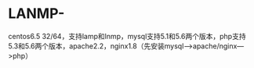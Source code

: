 # LANMP-
centos6.5 32/64，支持lamp和lnmp，mysql支持5.1和5.6两个版本，php支持5.3和5.6两个版本，apache2.2，nginx1.8（先安装mysql—>apache/nginx—>php）
